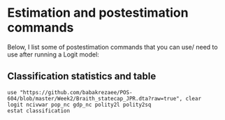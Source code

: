 
# Estimation and postestimation commands

Below, I list some of postestimation commands that you can use/ need to use after running a Logit model:

## Classification statistics and table
```
use "https://github.com/babakrezaee/POS-604/blob/master/Week2/Braith_statecap_JPR.dta?raw=true", clear
logit ncivwar pop_nc gdp_nc polity2l polity2sq
estat classification

```
